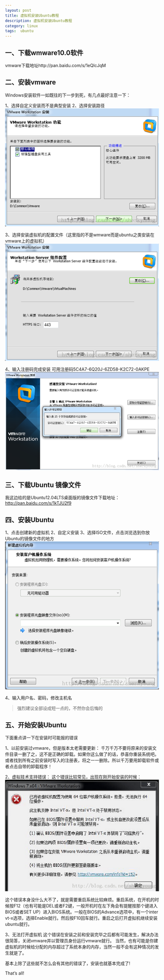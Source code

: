 ```yaml
---
layout: post
title: 虚拟机安装Ubuntu教程
description: 虚拟机安装Ubuntu教程
category: linux
tags:  ubuntu
---
```


## 一、下载wmware10.0软件

vmware下载地址http://pan.baidu.com/s/1eQIcJqM

## 二、安装vmware

Windows安装软件一如既往的下一步到死，有几点最好注意一下：

1、选择自定义安装而不是典型安装
2、选择安装路径
![](/images/2014-04-12-linux-ubuntu/01.png)

3、选择安装虚拟机的配置文件（这里指的不是wmware而是ubuntu之类安装在vmware上的虚拟机）
 ![](/images/2014-04-12-linux-ubuntu/02.png)
 
4、输入注册码完成安装
可用注册码5C4A7-6Q20J-6ZD58-K2C72-0AKPE
![](/images/2014-04-12-linux-ubuntu/03.png)
 
## 三、下载Ubuntu 镜像文件

我这边给的是Ubuntu12.04LTS桌面版的镜像文件下载地址： http://pan.baidu.com/s/1kTJU2f9
 
## 四、安装Ubuntu

1、点击创建新的虚拟机
2、自定义安装
3、选择ISO文件，点击浏览选到你放Ubuntu的镜像文件的地方
![](/images/2014-04-12-linux-ubuntu/04.png)

4、输入用户名、密码，修改主机名

>强烈建议全部设成短一点的，不然你会后悔的
 
## 五、开始安装Ubuntu

下面重点讲一下在安装时可能报的错误

1、以前安装过vmware，但是版本太老需要更新：
千万千万不要将原来的安装文件目录一删了之，这不是正确的卸载。如果你这么做了的话，恭喜你重装系统吧。或者找到所有之前安装时写入的注册表，将之一一删除。所以千万要用卸载软件或者点击自带的卸载程序！

2、虚拟技术支持错误：
这个错误比较常见，出现在刚开始安装的时候：
 ![](/images/2014-04-12-linux-ubuntu/05.png)
 
这个错误本身没什么大不了，就是需要重启系统比较麻烦。重启系统，在开机的时候按F12（也有可能是DEL或者F2键，一般开机时在左下角会有提醒按那个键进入BIOS或者SET UP）进入BIOS系统。一般在BIOS的Advance选项中，有一个inter vt-x选项，选择Enable就行。然后按F10回车就行。重启之后打开虚拟机继续安装ubuntu就行。

3、无法打开虚拟机
这个错误在安装之前和安装完毕之后都有可能发生，解决办法很简答，关闭vmware并以管理员身份运行vmware就行。
当然，也有可能是你建虚拟机的时候给分配的内存超过了系统本身的内存，当然一般不会有这种情况的发生就是了。
 
基本上除了这些就不怎么会有其他的错误了，安装也就基本完成了!
 
That’s all!